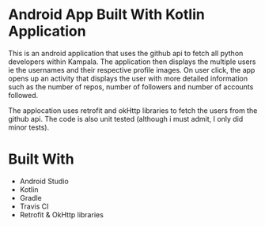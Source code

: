 # Android App Built With Kotlin Application

This is an android application that uses the github api to fetch all python developers within Kampala.
The application then displays the multiple users ie the usernames and their respective profile images.
On user click, the app opens up an activity that displays the user with more detailed information such as the number of repos,
number of followers and number of accounts followed.

The applocation uses retrofit and okHttp libraries to fetch the users from the github api.
The code is also unit tested (although i must admit, I only did minor tests).

# Built With

* Android Studio
* Kotlin
* Gradle
* Travis CI
* Retrofit & OkHttp libraries


